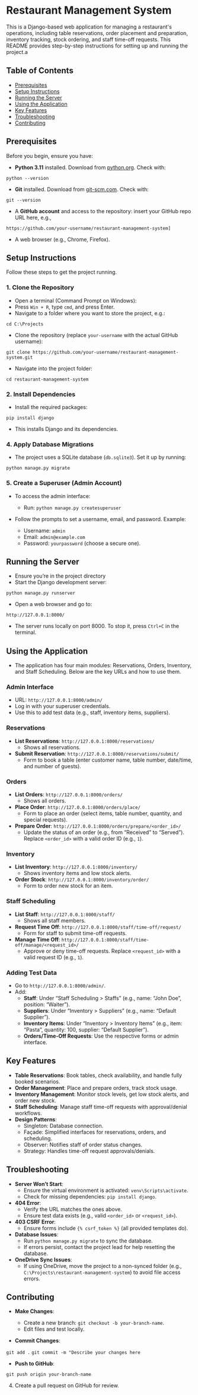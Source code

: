 # Restaurant Management System

This is a Django-based web application for managing a restaurant's operations, including table reservations, order placement and preparation, inventory tracking, stock ordering, and staff time-off requests. This README provides step-by-step instructions for setting up and running the project.a

## Table of Contents
- [Prerequisites](#prerequisites)
- [Setup Instructions](#setup-instructions)
- [Running the Server](#running-the-server)
- [Using the Application](#using-the-application)
- [Key Features](#key-features)
- [Troubleshooting](#troubleshooting)
- [Contributing](#contributing)

## Prerequisites
Before you begin, ensure you have:
- **Python 3.11** installed. Download from [python.org](https://www.python.org/downloads/). Check with:

`python --version`

- **Git** installed. Download from [git-scm.com](https://git-scm.com/). Check with:

`git --version`

- A **GitHub account** and access to the repository: insert your GitHub repo URL here, e.g., 

`https://github.com/your-username/restaurant-management-system]`

- A web browser (e.g., Chrome, Firefox).

## Setup Instructions
Follow these steps to get the project running.

### 1. Clone the Repository
- Open a terminal (Command Prompt on Windows):
- Press `Win + R`, type `cmd`, and press Enter.
- Navigate to a folder where you want to store the project, e.g.:

`cd C:\Projects`

- Clone the repository (replace `your-username` with the actual GitHub username):

`git clone https://github.com/your-username/restaurant-management-system.git`

- Navigate into the project folder:

`cd restaurant-management-system`

### 2. Install Dependencies
- Install the required packages:

`pip install django`

- This installs Django and its dependencies.

### 4. Apply Database Migrations
- The project uses a SQLite database (`db.sqlite3`). Set it up by running:

`python manage.py migrate`

### 5. Create a Superuser (Admin Account)
- To access the admin interface:
  - Run: `python manage.py createsuperuser`

- Follow the prompts to set a username, email, and password. Example:
  - Username: `admin`
  - Email: `admin@example.com`
  - Password: `yourpassword` (choose a secure one).

## Running the Server
- Ensure you’re in the project directory 
- Start the Django development server:

`python manage.py runserver`

- Open a web browser and go to:

`http://127.0.0.1:8000/`

- The server runs locally on port 8000. To stop it, press `Ctrl+C` in the terminal.

## Using the Application
- The application has four main modules: Reservations, Orders, Inventory, and Staff Scheduling. Below are the key URLs and how to use them.

### Admin Interface
- URL: `http://127.0.0.1:8000/admin/`
- Log in with your superuser credentials.
- Use this to add test data (e.g., staff, inventory items, suppliers).

### Reservations
- **List Reservations**: `http://127.0.0.1:8000/reservations/`
  - Shows all reservations.
- **Submit Reservation**: `http://127.0.0.1:8000/reservations/submit/`
  - Form to book a table (enter customer name, table number, date/time, and number of guests).

### Orders
- **List Orders**: `http://127.0.0.1:8000/orders/`
  - Shows all orders.
- **Place Order**: `http://127.0.0.1:8000/orders/place/`
  - Form to place an order (select items, table number, quantity, and special requests).
- **Prepare Order**: `http://127.0.0.1:8000/orders/prepare/<order_id>/`
  - Update the status of an order (e.g., from “Received” to “Served”). Replace `<order_id>` with a valid order ID (e.g., `1`).

### Inventory
- **List Inventory**: `http://127.0.0.1:8000/inventory/`
  - Shows inventory items and low stock alerts.
- **Order Stock**: `http://127.0.0.1:8000/inventory/order/`
  - Form to order new stock for an item.

### Staff Scheduling
- **List Staff**: `http://127.0.0.1:8000/staff/`
  - Shows all staff members.
- **Request Time Off**: `http://127.0.0.1:8000/staff/time-off/request/`
  - Form for staff to submit time-off requests.
- **Manage Time Off**: `http://127.0.0.1:8000/staff/time-off/manage/<request_id>/`
  - Approve or deny time-off requests. Replace `<request_id>` with a valid request ID (e.g., `1`).

### Adding Test Data
- Go to `http://127.0.0.1:8000/admin/`.
- Add:
  - **Staff**: Under “Staff Scheduling > Staffs” (e.g., name: “John Doe”, position: “Waiter”).
  - **Suppliers**: Under “Inventory > Suppliers” (e.g., name: “Default Supplier”).
  - **Inventory Items**: Under “Inventory > Inventory Items” (e.g., item: “Pasta”, quantity: 100, supplier: “Default Supplier”).
  - **Orders/Time-Off Requests**: Use the respective forms or admin interface.

## Key Features
- **Table Reservations**: Book tables, check availability, and handle fully booked scenarios.
- **Order Management**: Place and prepare orders, track stock usage.
- **Inventory Management**: Monitor stock levels, get low stock alerts, and order new stock.
- **Staff Scheduling**: Manage staff time-off requests with approval/denial workflows.
- **Design Patterns**:
  - Singleton: Database connection.
  - Façade: Simplified interfaces for reservations, orders, and scheduling.
  - Observer: Notifies staff of order status changes.
  - Strategy: Handles time-off request approvals/denials.

## Troubleshooting
- **Server Won’t Start**:
  - Ensure the virtual environment is activated: `venv\Scripts\activate`.
  - Check for missing dependencies: `pip install django`.
- **404 Error**:
  - Verify the URL matches the ones above.
  - Ensure test data exists (e.g., valid `<order_id>` or `<request_id>`).
- **403 CSRF Error**:
  - Ensure forms include `{% csrf_token %}` (all provided templates do).
- **Database Issues**:
  - Run `python manage.py migrate` to sync the database.
  - If errors persist, contact the project lead for help resetting the database.
- **OneDrive Sync Issues**:
  - If using OneDrive, move the project to a non-synced folder (e.g., `C:\Projects\restaurant-management-system`) to avoid file access errors.

## Contributing
- **Make Changes**:
  - Create a new branch: `git checkout -b your-branch-name`.
  - Edit files and test locally.

- **Commit Changes**:

`git add .`
`git commit -m "Describe your changes here`

- **Push to GitHub**:

`git push origin your-branch-name`

4. Create a pull request on GitHub for review.


























